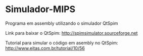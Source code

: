 # Simulador-MIPS
Programa em assembly utilizando o simulador QtSpim

Link para baixar o QtSpim: http://spimsimulator.sourceforge.net

Tutorial para simular o código em asembly no QtSpim: http://www.eitas.com.br/tutorial/10/56
